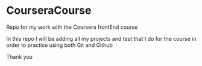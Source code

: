 # CourseraCourse
Repo for my work with the Coursera frontEnd course


In this repo I will be adding all my projects and test that I do for the course in order to practice using both Git and Github

Thank you
